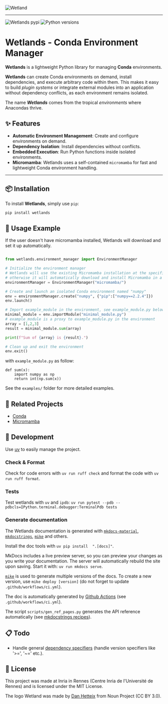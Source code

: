 ![Wetland](Wetland.png)

------

![Wetlands pypi](https://img.shields.io/pypi/v/wetlands.svg)
![Python versions](https://img.shields.io/pypi/pyversions/wetlands.svg)

# Wetlands - Conda Environment Manager


**Wetlands** is a lightweight Python library for managing **Conda** environments.

**Wetlands** can create Conda environments on demand, install dependencies, and execute arbitrary code within them. This makes it easy to build *plugin systems* or integrate external modules into an application without dependency conflicts, as each environment remains isolated.

The name ***Wetlands*** comes from the tropical *environments* where Anacondas thrive.

## ✨ Features

- **Automatic Environment Management**: Create and configure environments on demand.
- **Dependency Isolation**: Install dependencies without conflicts.
- **Embedded Execution**: Run Python functions inside isolated environments.
- **Micromamba**: Wetlands uses a self-contained `micromamba` for fast and lightweight Conda environment handling.

---

## 📦 Installation

To install **Wetlands**, simply use `pip`:

```sh
pip install wetlands
```

## 🚀 Usage Example

If the user doesn't have micromamba installed, Wetlands will download and set it up automatically.

```python

from wetlands.environment_manager import EnvironmentManager

# Initialize the environment manager
# Wetlands will use the existing Micromamba installation at the specified path (e.g., "micromamba/") if available;
# otherwise it will automatically download and install Micromamba in a self-contained manner.
environmentManager = EnvironmentManager("micromamba/")

# Create and launch an isolated Conda environment named "numpy"
env = environmentManager.create("numpy", {"pip":["numpy==2.2.4"]})
env.launch()

# Import example_module in the environment, see example_module.py below
minimal_module = env.importModule("minimal_module.py")
# example_module is a proxy to example_module.py in the environment
array = [1,2,3]
result = minimal_module.sum(array)

print(f"Sum of {array} is {result}.")

# Clean up and exit the environment
env.exit()

```

with `example_module.py` as follow:

```
def sum(x):
    import numpy as np
    return int(np.sum(x))
```

See the `examples/` folder for more detailed examples.

## 🔗 Related Projects

- [Conda](https://anaconda.org/)
- [Micromamba](https://mamba.readthedocs.io/en/latest/user_guide/micromamba.html)

## 🤖 Development

Use [uv](https://docs.astral.sh/uv/) to easily manage the project.

### Check & Format

Check for code errors with `uv run ruff check` and format the code with `uv run ruff format`.

### Tests

Test wetlands with `uv` and `ipdb`: `uv run pytest --pdb --pdbcls=IPython.terminal.debugger:TerminalPdb tests`

### Generate documentation


The Wetlands documentation is generated with [`mkdocs-material`](https://squidfunk.github.io/mkdocs-material/), [`mkdocstrings`](https://mkdocstrings.github.io/), [`mike`](https://github.com/jimporter/mike) and others.

Install the doc tools with `uv pip install  ".[docs]"`.

MkDocs includes a live preview server, so you can preview your changes as you write your documentation. The server will automatically rebuild the site upon saving. Start it with: `uv run mkdocs serve`.

[`mike`](https://github.com/jimporter/mike) is used to generate multiple versions of the docs. To create a new version, use `mike deploy [version]` (do not forget to update `.github/workflows/ci.yml`).

The doc is automatically generated by [Github Actions](https://squidfunk.github.io/mkdocs-material/publishing-your-site/#with-github-actions-material-for-mkdocs) (see `.github/workflows/ci.yml`).

The script `scripts/gen_ref_pages.py` generates the API reference automatically (see [mkdocstrings recipes](https://mkdocstrings.github.io/recipes/)).

## 📋 Todo

- Handle general [dependency specifiers](https://packaging.python.org/en/latest/specifications/dependency-specifiers/#dependency-specifiers) (handle version specifiers like '>=', '~=' etc.).

## 📜 License

This project was made at Inria in Rennes (Centre Inria de l'Université de Rennes) and is licensed under the MIT License.

The logo Wetland was made by [Dan Hetteix](https://thenounproject.com/creator/DHETTEIX/) from Noun Project (CC BY 3.0).